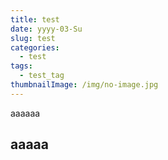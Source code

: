 ```yaml
---
title: test
date: yyyy-03-Su
slug: test
categories:
  - test
tags:
  - test_tag
thumbnailImage: /img/no-image.jpg
---
```

aaaaaa
## aaaaa